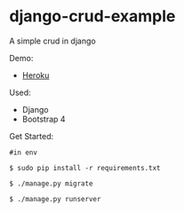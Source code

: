 # django-crud-example
A simple crud in django

Demo:

- [Heroku](https://polar-waters-34271.herokuapp.com/)

Used:

- Django
- Bootstrap 4

Get Started:

```
#in env

$ sudo pip install -r requirements.txt

$ ./manage.py migrate

$ ./manage.py runserver

```
